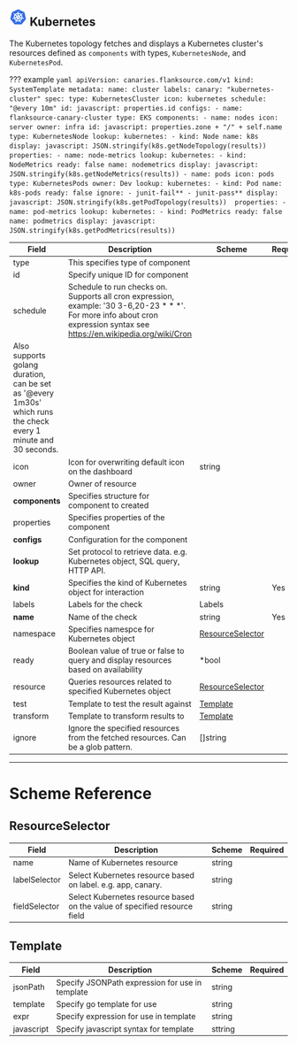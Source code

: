 ## <img src='https://raw.githubusercontent.com/flanksource/flanksource-ui/main/src/icons/kubernetes.svg' style='height: 32px'/> Kubernetes

The Kubernetes topology fetches and displays a Kubernetes cluster's resources defined as `components` with types, `KubernetesNode`, and `KubernetesPod`.

??? example
    ```yaml
    apiVersion: canaries.flanksource.com/v1
    kind: SystemTemplate
    metadata:
      name: cluster
    labels:
      canary: "kubernetes-cluster"
    spec:
      type: KubernetesCluster
      icon: kubernetes
      schedule: "@every 10m"
      id:
        javascript: properties.id
      configs:
        - name: flanksource-canary-cluster
          type: EKS
      components:
        - name: nodes
          icon: server
          owner: infra
          id:
            javascript: properties.zone + "/" + self.name
          type: KubernetesNode
          lookup:
            kubernetes:
              - kind: Node
                name: k8s
                display:
                  javascript: JSON.stringify(k8s.getNodeTopology(results)) 
          properties:
            - name: node-metrics
              lookup:
                kubernetes:
                  - kind: NodeMetrics
                      ready: false
                      name: nodemetrics
                      display:
                        javascript: JSON.stringify(k8s.getNodeMetrics(results))
        - name: pods
          icon: pods
          type: KubernetesPods
          owner: Dev
          lookup:
            kubernetes:
              - kind: Pod
                name: k8s-pods
                ready: false
                ignore:
                  - junit-fail**
                  - junit-pass**
                display:
                  javascript: JSON.stringify(k8s.getPodTopology(results)) 
          properties:
            - name: pod-metrics
              lookup:
                kubernetes:
                  - kind: PodMetrics
                    ready: false
                    name: podmetrics
                    display:
                      javascript: JSON.stringify(k8s.getPodMetrics(results))  
    ```    

| Field | Description | Scheme | Required |
| ----- | ----------- | ------ | -------- |
| type | This specifies type of component |  | 
| id | Specify unique ID for component |
| schedule | Schedule to run checks on. Supports all cron expression, example: '30 3-6,20-23 * * *'. For more info about cron expression syntax see https://en.wikipedia.org/wiki/Cron
 Also supports golang duration, can be set as '@every 1m30s' which runs the check every 1 minute and 30 seconds. |
| icon | Icon for overwriting default icon on the dashboard | string |  |
| owner | Owner of resource |
| **components** | Specifies structure for component to created |
| properties | Specifies properties of the component |
| **configs** | Configuration for the component |
| **lookup** | Set protocol to retrieve data. e.g. Kubernetes object, SQL query, HTTP API. |
| **kind** | Specifies the kind of Kubernetes object for interaction | string | Yes |
| labels | Labels for the check | Labels |  |
| **name** | Name of the check | string | Yes |
| namespace | Specifies namespce for Kubernetes object | [ResourceSelector](#resourceselector) |  |
| ready | Boolean value of true or false to query and display resources based on availability  | *bool |  |
| resource | Queries resources related to specified Kubernetes object | [ResourceSelector](#resourceselector) |  |
| test | Template to test the result against | [Template](#template) |  |
| transform | Template to transform results to | [Template](#template) |  |
| ignore | Ignore the specified resources from the fetched resources. Can be a glob pattern. | \[\]string |  |

---
# Scheme Reference

## ResourceSelector

| Field | Description | Scheme | Required |
| ----- | ----------- | ------ | -------- |
| name | Name of Kubernetes resource | string |  |
| labelSelector | Select Kubernetes resource based on label. e.g. app, canary. | string |
| fieldSelector | Select Kubernetes resource based on the value of specified resource field | string |

## Template

| Field | Description | Scheme | Required |
| ----- | ----------- | ------ | -------- |
| jsonPath | Specify JSONPath expression for use in template | string |  |
| template | Specify go template for use | string |  |
| expr | Specify expression for use in template  | string |  |
| javascript | Specify javascript syntax for template | sttring |  |
